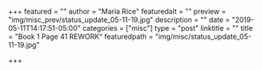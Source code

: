 +++
featured = ""
author = "Maria Rice"
featuredalt = ""
preview = "img/misc_prev/status_update_05-11-19.jpg"
description = ""
date = "2019-05-11T14:17:51-05:00"
categories = ["misc"]
type = "post"
linktitle = ""
title = "Book 1 Page 41 REWORK"
featuredpath = "img/misc/status_update_05-11-19.jpg"

+++

